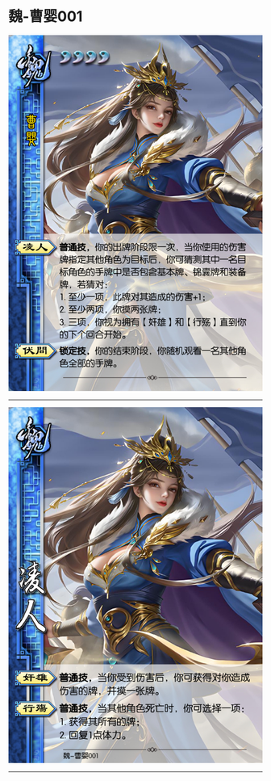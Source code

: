 # 魏-曹婴001

![魏-曹婴001](../assets/魏-曹婴001.jpg)

---

![魏-曹婴001-凌人-奸雄-行殇](../assets/魏-曹婴001-凌人-奸雄-行殇.jfif)

---